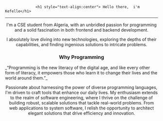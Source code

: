                   <h1 style="text-align:center"> Hello there,  i'm Kefelle</h1>

<hr>

<p style="text-align:center">I'm a CSE student from Algeria, with an unbridled passion for programming and a solid fascination in both frontend and backend development.</p>
<p style="text-align:center">I absolutely love diving into new technologies, exploring the depths of their capabilities, and finding ingenious solutions to intricate problems.</p>
<h3 style="text-align:center">Why Programming</h3>
_“Programming is the new literacy of the digital age, and like every other form of literacy, it empowers those who learn it to change their lives and the world around them.”_

<p style="text-align:center">Passionate about harnessing the power of diverse programming languages, I'm driven to craft tools that enhance our daily lives. My enthusiasm extends to the realm of software engineering, where I thrive on the challenge of building robust, scalable solutions that tackle real-world problems. From web applications to system software, I relish the opportunity to architect elegant solutions that drive efficiency and innovation.</p>
